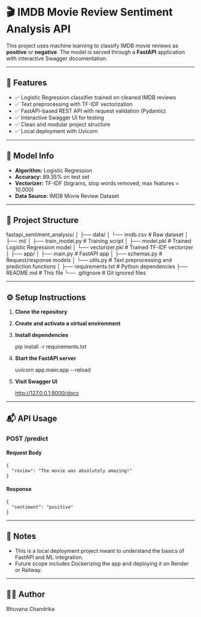 # 🎬 IMDB Movie Review Sentiment Analysis API

This project uses machine learning to classify IMDB movie reviews as **positive** or **negative**. The model is served through a **FastAPI** application with interactive Swagger documentation.

---

## 🚀 Features

- ✅ Logistic Regression classifier trained on cleaned IMDB reviews  
- ✅ Text preprocessing with TF-IDF vectorization  
- ✅ FastAPI-based REST API with request validation (Pydantic)  
- ✅ Interactive Swagger UI for testing  
- ✅ Clean and modular project structure  
- ✅ Local deployment with Uvicorn

---

## 🧠 Model Info

- **Algorithm:** Logistic Regression  
- **Accuracy:** 89.35% on test set  
- **Vectorizer:** TF-IDF (bigrams, stop words removed, max features = 10,000)  
- **Data Source:** IMDB Movie Review Dataset

---

## 📁 Project Structure

fastapi_sentiment_analysis/
│
├── data/
│   └── imdb.csv                         # Raw dataset
│
├── ml/
│   ├── train_model.py                   # Training script
│   ├── model.pkl                        # Trained Logistic Regression model
│   └── vectorizer.pkl                   # Trained TF-IDF vectorizer
│
├── app/
│   ├── main.py                          # FastAPI app
│   ├── schemas.py                       # Request/response models
│   └── utils.py                         # Text preprocessing and prediction functions
│
├── requirements.txt                     # Python dependencies
├── README.md                            # This file
└── .gitignore                           # Git ignored files

---

## ⚙️ Setup Instructions

1. **Clone the repository**
2. **Create and activate a virtual environment**
3. **Install dependencies**

    pip install -r requirements.txt

4. **Start the FastAPI server**

    uvicorn app.main:app --reload

5. **Visit Swagger UI**

    http://127.0.0.1:8000/docs

---

## 📬 API Usage

### POST /predict

#### Request Body

    {
      "review": "The movie was absolutely amazing!"
    }

#### Response

    {
      "sentiment": "positive"
    }

---

## 📌 Notes

- This is a local deployment project meant to understand the basics of FastAPI and ML integration.
- Future scope includes Dockerizing the app and deploying it on Render or Railway.

---

## 👩‍💻 Author

Bhuvana Chandrika


